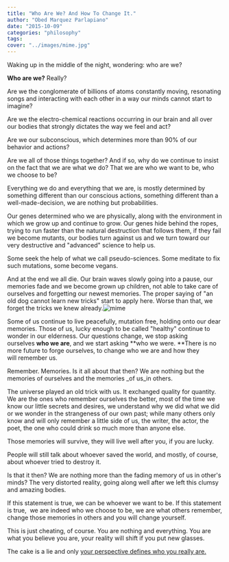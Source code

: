 ```yaml
---
title: "Who Are We? And How To Change It."
author: "Obed Marquez Parlapiano"
date: "2015-10-09"
categories: "philosophy"
tags:
cover: "../images/mime.jpg"
---
```


Waking up in the middle of the night, wondering: who are we?

**Who are we?** Really?

Are we the conglomerate of billions of atoms constantly moving, resonating songs and interacting with each other in a way our minds cannot start to imagine?

Are we the electro-chemical reactions occurring in our brain and all over our bodies that strongly dictates the way we feel and act?

Are we our subconscious, which determines more than 90% of our behavior and actions?

Are we all of those things together? And if so, why do we continue to insist on the fact that we are what we do? That we are who we want to be, who we choose to be?

Everything we do and everything that we are, is mostly determined by something different than our conscious actions, something different than a well-made-decision, we are nothing but probabilities.

Our genes determined who we are physically, along with the environment in which we grow up and continue to grow. Our genes hide behind the ropes, trying to run faster than the natural destruction that follows them, if they fail we become mutants, our bodies turn against us and we turn toward our very destructive and "advanced" science to help us.

Some seek the help of what we call pseudo-sciences. Some meditate to fix such mutations, some become vegans.

And at the end we all die. Our brain waves slowly going into a pause, our memories fade and we become grown up children, not able to take care of ourselves and forgetting our newest memories. The proper saying of "an old dog cannot learn new tricks" start to apply here. Worse than that, we forget the tricks we knew already.![mime](https://obedparla.com/wp-content/uploads/2015/10/mime.jpg?w=660)

Some of us continue to live peacefully, mutation free, holding onto our dear memories. Those of us, lucky enough to be called "healthy" continue to wonder in our elderness. Our questions change, we stop asking ourselves **who we are**, and we start asking **who we were. **There is no more future to forge ourselves, to change who we are and how they will remember us.

Remember. Memories. Is it all about that then? We are nothing but the memories of ourselves and the memories _of us_in others.

The universe played an old trick with us. It exchanged quality for quantity. We are the ones who remember ourselves the better, most of the time we know our little secrets and desires, we understand why we did what we did or we wonder in the strangeness of our own past; while many others only know and will only remember a little side of us, the writer, the actor, the poet, the one who could drink so much more than anyone else.

Those memories will survive, they will live well after you, if you are lucky.

People will still talk about whoever saved the world, and mostly, of course, about whoever tried to destroy it.

Is that it then? We are nothing more than the fading memory of us in other's minds? The very distorted reality, going along well after we left this clumsy and amazing bodies.

If this statement is true, we can be whoever we want to be. If this statement is true,  we are indeed who we choose to be, we are what others remember, change those memories in others and you will change yourself.

This is just cheating, of course. You are nothing and everything. You are what you believe you are, your reality will shift if you put new glasses.

The cake is a lie and only [your perspective defines who you really are.](https://obedmarquezp.wordpress.com/2015/05/08/why-everything-is-a-lie/)
